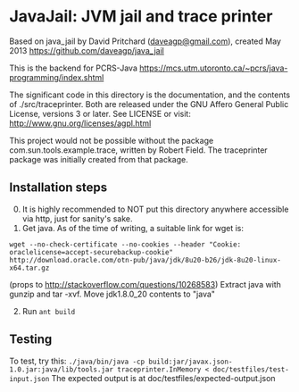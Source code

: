 JavaJail: JVM jail and trace printer
====================================

Based on java_jail by David Pritchard (daveagp@gmail.com), created May 2013
https://github.com/daveagp/java_jail

This is the backend for PCRS-Java
https://mcs.utm.utoronto.ca/~pcrs/java-programming/index.shtml

The significant code in this directory is the documentation, and the
contents of ./src/traceprinter. Both are released under the GNU Affero
General Public License, versions 3 or later. See LICENSE or visit:
http://www.gnu.org/licenses/agpl.html

This project would not be possible without the package
com.sun.tools.example.trace, written by Robert Field. The traceprinter
package was initially created from that package.

Installation steps
------------------

0. It is highly recommended to NOT put this directory anywhere accessible
    via http, just for sanity's sake.
1. Get java. As of the time of writing, a suitable link for wget is:

`wget --no-check-certificate --no-cookies --header "Cookie: oraclelicense=accept-securebackup-cookie" http://download.oracle.com/otn-pub/java/jdk/8u20-b26/jdk-8u20-linux-x64.tar.gz`

(props to http://stackoverflow.com/questions/10268583)
Extract java with gunzip and tar -xvf.
Move jdk1.8.0_20 contents to "java"

2. Run `ant build`

Testing
-------

To test, try this:
`./java/bin/java -cp build:jar/javax.json-1.0.jar:java/lib/tools.jar traceprinter.InMemory < doc/testfiles/test-input.json`
The expected output is at doc/testfiles/expected-output.json

